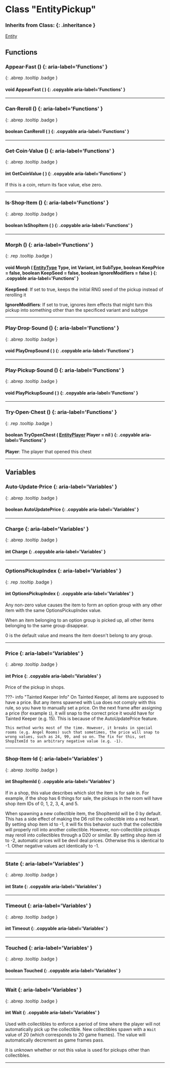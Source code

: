 # Class "EntityPickup"
### Inherits from Class: {: .inheritance }
[Entity](Entity.md)
## Functions
### Appear·Fast () {: aria-label='Functions' }
[ ](#){: .abrep .tooltip .badge }
#### void AppearFast ( ) {: .copyable aria-label='Functions' }

___
### Can·Reroll () {: aria-label='Functions' }
[ ](#){: .abrep .tooltip .badge }
#### boolean CanReroll ( ) {: .copyable aria-label='Functions' }

___
### Get·Coin·Value () {: aria-label='Functions' }
[ ](#){: .abrep .tooltip .badge }
#### int GetCoinValue ( ) {: .copyable aria-label='Functions' }
If this is a coin, return its face value, else zero.
___
### Is·Shop·Item () {: aria-label='Functions' }
[ ](#){: .abrep .tooltip .badge }
#### boolean IsShopItem ( ) {: .copyable aria-label='Functions' }

___
### Morph () {: aria-label='Functions' }
[ ](#){: .rep .tooltip .badge }
#### void Morph ( [EntityType](enums/EntityType.md) Type, int Variant, int SubType, boolean KeepPrice = false, boolean KeepSeed = false, boolean IgnoreModifiers = false ) {: .copyable aria-label='Functions' }
**KeepSeed**: If set to true, keeps the initial RNG seed of the pickup instead of rerolling it

**IgnoreModifiers**: If set to true, ignores item effects that might turn this pickup into something other than the specificed variant and subtype
___
### Play·Drop·Sound () {: aria-label='Functions' }
[ ](#){: .abrep .tooltip .badge }
#### void PlayDropSound ( ) {: .copyable aria-label='Functions' }

___
### Play·Pickup·Sound () {: aria-label='Functions' }
[ ](#){: .abrep .tooltip .badge }
#### void PlayPickupSound ( ) {: .copyable aria-label='Functions' }

___
### Try·Open·Chest () {: aria-label='Functions' }
[ ](#){: .rep .tooltip .badge }
#### boolean TryOpenChest ( [EntityPlayer](EntityPlayer.md) Player = nil ) {: .copyable aria-label='Functions' }
**Player**: The player that opened this chest
___
## Variables
### Auto·Update·Price {: aria-label='Variables' }
[ ](#){: .abrep .tooltip .badge }
#### boolean AutoUpdatePrice  {: .copyable aria-label='Variables' }

___
### Charge {: aria-label='Variables' }
[ ](#){: .abrep .tooltip .badge }
#### int Charge  {: .copyable aria-label='Variables' }

___
### OptionsPickupIndex {: aria-label='Variables' }
[ ](#){: .rep .tooltip .badge }
#### int OptionsPickupIndex  {: .copyable aria-label='Variables' }
Any non-zero value causes the item to form an option group with any other item with the same OptionsPickupIndex value.

When an item belonging to an option group is picked up, all other items belonging to the same group disappear.

0 is the default value and means the item doesn't belong to any group.
___
### Price {: aria-label='Variables' }
[ ](#){: .abrep .tooltip .badge }
#### int Price  {: .copyable aria-label='Variables' }
Price of the pickup in shops.

???- info "Tainted Keeper Info"
    On Tainted Keeper, all items are supposed to have a price. But any items spawned with Lua does not comply with this rule, so you have to manually set a price. On the next frame after assigning a price (for example `1`), it will snap to the correct price it would have for Tainted Keeper (e.g. 15). This is because of the AutoUpdatePrice feature.

    This method works most of the time. However, it breaks in special rooms (e.g. Angel Rooms) such that sometimes, the price will snap to wrong values, such as 24, 99, and so on. The fix for this, set ShopItemId to an arbitrary negative value (e.g. -1).

___
### Shop·Item·Id {: aria-label='Variables' }
[ ](#){: .abrep .tooltip .badge }
#### int ShopItemId  {: .copyable aria-label='Variables' }

If in a shop, this value describes which slot the item is for sale in. For example, if the shop has 6 things for sale, the pickups in the room will have shop item IDs of 0, 1, 2, 3, 4, and 5.

When spawning a new collectible item, the ShopItemId will be 0 by default. This has a side effect of making the D6 roll the collectible into a red heart. By setting shop item id to -1, it will fix this behavior such that the collectible will properly roll into another collectible. However, non-collectible pickups may reroll into collectibles through a D20 or similar.
By setting shop item id to -2, automatic prices will be devil deal prices. Otherwise this is identical to -1.
Other negative values act identically to -1.

___
### State {: aria-label='Variables' }
[ ](#){: .abrep .tooltip .badge }
#### int State  {: .copyable aria-label='Variables' }

___
### Timeout {: aria-label='Variables' }
[ ](#){: .abrep .tooltip .badge }
#### int Timeout  {: .copyable aria-label='Variables' }

___
### Touched {: aria-label='Variables' }
[ ](#){: .abrep .tooltip .badge }
#### boolean Touched  {: .copyable aria-label='Variables' }

___
### Wait {: aria-label='Variables' }
[ ](#){: .abrep .tooltip .badge }
#### int Wait  {: .copyable aria-label='Variables' }

Used with collectibles to enforce a period of time where the player will not automatically pick up the collectible. New collectibles spawn with a `Wait` value of 20 (which corresponds to 20 game frames). The value will automatically decrement as game frames pass.

It is unknown whether or not this value is used for pickups other than collectibles.

___
